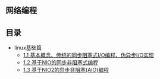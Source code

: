 ## 网络编程

## 目录

- linux基础篇
    - [1.1 基本概念、传统的同步阻塞式I/O编程、伪异步I/O实现]()
    - [1.2 基于NIO的同步非阻塞式编程]()
    - [1.3 基于NIO2的异步非阻塞(AIO)编程]()
    
